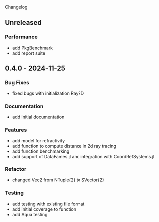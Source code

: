 Changelog
## Unreleased

### Performance

- add PkgBenchmark
- add report suite

## 0.4.0 - 2024-11-25

### Bug Fixes

- fixed bugs with initialization Ray2D

### Documentation

- add initial documentation

### Features

- add model for refractivity
- add function to compute distance in 2d ray tracing
- add function benchmarking
- add support of DataFames.jl and integration with CoordRefSystems.jl

### Refactor

- changed Vec2 from NTuple{2} to SVector{2}

### Testing

- add testing with existing file format
- add initial coverage to function
- add Aqua testing


